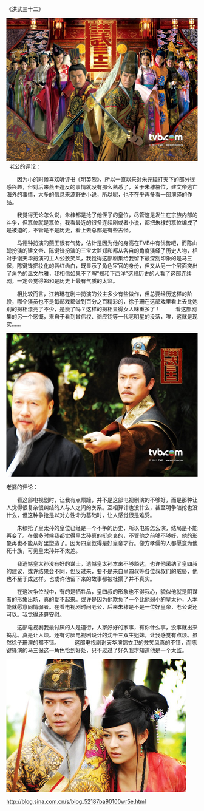 《洪武三十二》

			
![](./img/52187ba9tad5f7d4dd35b&690.jpg)
<a href="http://photo.blog.sina.com.cn/showpic.html#blogid=52187ba90100wr5e&url=http://s7.sinaimg.cn/orignal/52187ba9tec5baab86956" target="_blank"></a>
 
老公的评论：
 

　　因为小的时候喜欢听评书《明英烈》，所以一直以来对朱元璋打天下的部分很感兴趣，但对后来燕王造反的事情就没有那么熟悉了，关于朱棣篡位，建文帝逃亡海外的事情，大多的信息来源野史小说，所以呢，也不在乎再多看一部演绎的作品。
 

　　我觉得无论怎么说，朱棣都是抢了他侄子的皇位，尽管这是发生在宗族内部的斗争，但篡位就是篡位，我看最近的很多连续剧或者小说，都把朱棣的篡位编成了是被迫的，不管是不是历史，看上去总都是有些古怪。
 

　　马德钟扮演的燕王很有气势，估计是因为他的身高在TVB中有优势吧，而陈山聪扮演的建文帝、陈键锋扮演的三宝太监郑和都从各自的角度演绎了历史人物，相对于谢天华扮演的主人公敖笑风，我觉得这部剧集给我留下最深刻印象的是马三保，陈键锋把妆化的唇红齿白，既显示了角色宦官的身份，但又从另一个层面突出了角色的温文尔雅，我相信如果不了解“郑和下西洋”这段历史的人看了这部连续剧，一定会觉得郑和是历史上最有气质的太监。
 

　　相比较而言，江若琳在剧中扮演的公主多少有些做作，但总要经历这样的阶段，哪个演员也不是每部戏都做到百分之百精彩的，徐子珊在这部戏里看上去比她别的扮相漂亮了不少，是瘦了吗？这样的扮相显得女人味重多了！
 
　　看这部剧集的另一个感慨，来自于看到曾伟权、骆应钧等一代老明星的没落，唉，这就是现实……

![](./img/52187ba9tad5f80692664&690.jpg)


老婆的评论：
 

　　看这部电视剧时，让我有点烦躁，并不是这部电视剧演的不够好，而是那种让人觉得很复杂很纠结的人与人之间的关系。互相算计也没什么，甚至明争暗抢也没什么，但这种争抢是以对方性命为基础时，让人感觉很是难受。
 

　　朱棣抢了皇太孙的皇位已经是一个不争的历史，所以电影怎么演，结局是不能再变了。在很多时候我都觉得皇太孙真的挺悲哀的，不管他之前够不够好，他的形象再也不能从好里塑造了。因为四皇叔得是好皇帝才行。像方孝儒的人都愿意为他死十族，可见皇太孙并不太差。
 

　　我遗憾皇太孙没有好的谋士，遗憾皇太孙本来不够豁达，也许他采纳了皇四叔的建议，或许结果会不同，但反过来，要不是来自皇四叔等各位叔叔们的威胁，他也不至于成这样。也或许他留下来的故事都被杜撰了并不真实。
 

　　在这次争位战中，有的是牺牲品，皇四叔的形象也不得我心，貌似他就是阴谋者的形象出场，真的爱不起来。或许是因为他欺负了一个比他弱小的皇太孙，人本能就愿意同情弱者。在看电视剧时问老公，后来朱棣是不是一位好皇帝，老公说还可以。我觉得还算安慰。
 

　　这部电视剧我最讨厌的人是道衍，人家好好的家事，有你什么事，没事就出来捣乱。真是让人烦。还有讨厌电视剧设计的沈千三双生姐妹，让我感觉有点烦。虽然徐子珊演的都不错。
 
　　这部电视剧谢天华演锦衣卫的敖笑风真的不错，而陈键锋演的马三保这一角色恰到好处，只不过过了好久我才知道他是一个太监。

![](./img/52187ba9tad5f83e20047&690.jpg)
							
		
http://blog.sina.com.cn/s/blog_52187ba90100wr5e.html
